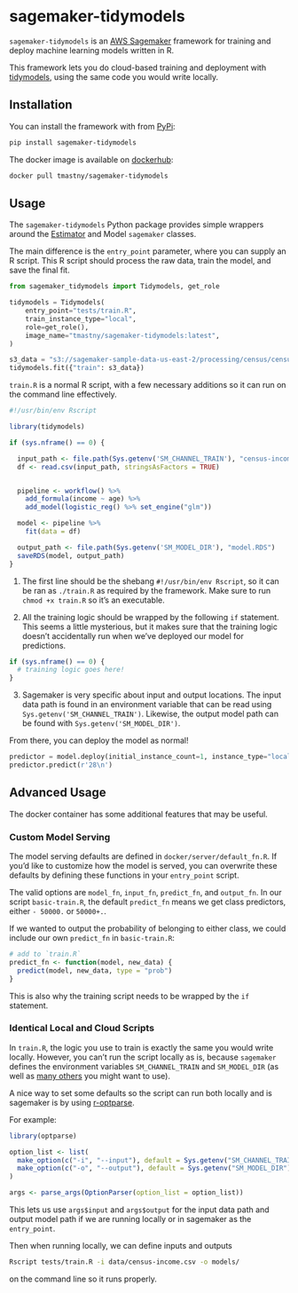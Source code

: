 
<!-- README.md is generated from README.Rmd. Please edit that file -->

# sagemaker-tidymodels

`sagemaker-tidymodels` is an [AWS
Sagemaker](https://aws.amazon.com/sagemaker/) framework for training and
deploy machine learning models written in R.

This framework lets you do cloud-based training and deployment with
[tidymodels](https://www.tidymodels.org/), using the same code you would
write locally.

## Installation

You can install the framework with from
[PyPi](https://pypi.org/project/sagemaker-tidymodels/0.1.0/):

``` bash
pip install sagemaker-tidymodels
```

The docker image is available on
[dockerhub](https://hub.docker.com/repository/docker/tmastny/sagemaker-tidymodels):

``` bash
docker pull tmastny/sagemaker-tidymodels
```

## Usage

The `sagemaker-tidymodels` Python package provides simple wrappers
around the
[Estimator](https://sagemaker.readthedocs.io/en/stable/api/training/estimators.html)
and Model `sagemaker` classes.

The main difference is the `entry_point` parameter, where you can supply
an R script. This R script should process the raw data, train the model,
and save the final fit.

``` python
from sagemaker_tidymodels import Tidymodels, get_role

tidymodels = Tidymodels(
    entry_point="tests/train.R",
    train_instance_type="local",
    role=get_role(),
    image_name="tmastny/sagemaker-tidymodels:latest",
)

s3_data = "s3://sagemaker-sample-data-us-east-2/processing/census/census-income.csv"
tidymodels.fit({"train": s3_data})
```

`train.R` is a normal R script, with a few necessary additions so it can
run on the command line effectively.

``` r
#!/usr/bin/env Rscript

library(tidymodels)

if (sys.nframe() == 0) {

  input_path <- file.path(Sys.getenv('SM_CHANNEL_TRAIN'), "census-income.csv")
  df <- read.csv(input_path, stringsAsFactors = TRUE)


  pipeline <- workflow() %>%
    add_formula(income ~ age) %>%
    add_model(logistic_reg() %>% set_engine("glm"))

  model <- pipeline %>%
    fit(data = df)

  output_path <- file.path(Sys.getenv('SM_MODEL_DIR'), "model.RDS")
  saveRDS(model, output_path)
}
```

1.  The first line should be the shebang `#!/usr/bin/env Rscript`, so it
    can be ran as `./train.R` as required by the framework. Make sure to
    run `chmod +x train.R` so it’s an executable.

2.  All the training logic should be wrapped by the following `if`
    statement. This seems a little mysterious, but it makes sure that
    the training logic doesn’t accidentally run when we’ve deployed our
    model for predictions.

<!-- end list -->

``` r
if (sys.nframe() == 0) {
  # training logic goes here!
}
```

3.  Sagemaker is very specific about input and output locations. The
    input data path is found in an environment variable that can be read
    using `Sys.getenv('SM_CHANNEL_TRAIN')`. Likewise, the output model
    path can be found with `Sys.getenv('SM_MODEL_DIR')`.

From there, you can deploy the model as normal\!

``` python
predictor = model.deploy(initial_instance_count=1, instance_type="local")
predictor.predict(r'28\n')
```

## Advanced Usage

The docker container has some additional features that may be useful.

### Custom Model Serving

The model serving defaults are defined in `docker/server/default_fn.R`.
If you’d like to customize how the model is served, you can overwrite
these defaults by defining these functions in your `entry_point` script.

The valid options are `model_fn`, `input_fn`, `predict_fn`, and
`output_fn`. In our script `basic-train.R`, the default `predict_fn`
means we get class predictors, either `- 50000.` or `50000+.`.

If we wanted to output the probability of belonging to either class, we
could include our own `predict_fn` in `basic-train.R`:

``` r
# add to `train.R`
predict_fn <- function(model, new_data) {
  predict(model, new_data, type = "prob")
}
```

This is also why the training script needs to be wrapped by the `if`
statement.

### Identical Local and Cloud Scripts

In `train.R`, the logic you use to train is exactly the same you would
write locally. However, you can’t run the script locally as is, because
`sagemaker` defines the environment variables `SM_CHANNEL_TRAIN` and
`SM_MODEL_DIR` (as well as [many
others](https://github.com/aws/sagemaker-training-toolkit/blob/397ddea3d1871937dd50dbf36d59b35b182e329b/src/sagemaker_training/params.py#L1-L58)
you might want to use).

A nice way to set some defaults so the script can run both locally and
is sagemaker is by using
[r-optparse](https://github.com/trevorld/r-optparse).

For example:

``` r
library(optparse)

option_list <- list(
  make_option(c("-i", "--input"), default = Sys.getenv("SM_CHANNEL_TRAIN")),
  make_option(c("-o", "--output"), default = Sys.getenv("SM_MODEL_DIR"))
)

args <- parse_args(OptionParser(option_list = option_list))
```

This lets us use `args$input` and `args$output` for the input data path
and output model path if we are running locally or in sagemaker as the
`entry_point`.

Then when running locally, we can define inputs and outputs

``` bash
Rscript tests/train.R -i data/census-income.csv -o models/
```

on the command line so it runs properly.

